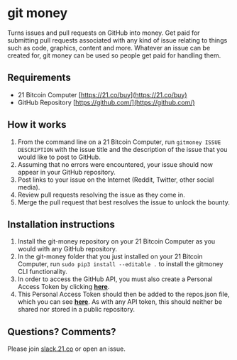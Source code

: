 # git money

Turns issues and pull requests on GitHub into money. Get paid for submitting
pull requests associated with any kind of issue relating to things such as code,
graphics, content and more. Whatever an issue can be created for, git money can
be used so people get paid for handling them.

## Requirements
- 21 Bitcoin Computer [https://21.co/buy](https://21.co/buy)
- GitHub Repository [https://github.com/](https://github.com/)

## How it works
1. From the command line on a 21 Bitcoin Computer, run `gitmoney ISSUE DESCRIPTION` with the issue title and the description of the issue that you would like to post to GitHub.
2. Assuming that no errors were encountered, your issue should now appear in your GitHub repository.
3. Post links to your issue on the Internet (Reddit, Twitter, other social media).
4. Review pull requests resolving the issue as they come in.
5. Merge the pull request that best resolves the issue to unlock the bounty.

## Installation instructions
1. Install the git-money repository on your 21 Bitcoin Computer as you would with any GitHub repository.
2. In the git-money folder that you just installed on your 21 Bitcoin Computer, run `sudo pip3 install --editable .` to install the gitmoney CLI functionality.
3. In order to access the GitHub API, you must also create a Personal Access Token by clicking **[here](https://github.com/settings/tokens)**.
4. This Personal Access Token should then be added to the repos.json file, which you can see **[here](https://github.com/davemc84/git-money/blob/master/config/repos.json)**. As with any API token, this should neither be shared nor stored in a public repository.

## Questions? Comments?

Please join [slack.21.co](https://slack.21.co/) or open an issue.
